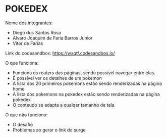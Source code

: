# POKEDEX

Nome dos integrantes: 
- Diego dos Santos Rosa
- Alvaro Joaquim de Faria Barros Junior
- Vitor de Farias

Link do codesandbox: https://wxqtf.codesandbox.io/

O que funciona:
- Funciona os routers das páginas, sendo possível navegar entre elas.
- É possível ver os detalhes de um pokemon
- A lista dos 20 primeiros pokemons estão sendo renderizadas na página home
- A lista dos pokemons na pokedex estão sendo renderizadas na página pokedex
- O conteudo se adapta a qualqer tamanho de tela

O que não funciona: 
- O desafio
- Problemas ao gerar o link do surge


